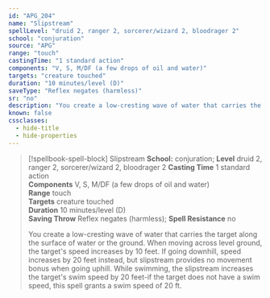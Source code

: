 ```yaml
---
id: "APG_204"
name: "Slipstream"
spellLevel: "druid 2, ranger 2, sorcerer/wizard 2, bloodrager 2"
school: "conjuration"
source: "APG"
range: "touch"
castingTime: "1 standard action"
components: "V, S, M/DF (a few drops of oil and water)"
targets: "creature touched"
duration: "10 minutes/level (D)"
saveType: "Reflex negates (harmless)"
sr: "no"
description: "You create a low-cresting wave of water that carries the target along the surface of water or the ground. When moving across level ground, the target's speed increases by 10 feet.  If going downhill, speed increases by 20 feet instead, but slipstream provides no movement bonus when going uphill.  While swimming, the slipstream increases the target's swim speed by 20 feet-if the target does not have a swim speed, this spell grants a swim speed of 20 ft."
known: false
cssclasses:
  - hide-title
  - hide-properties
---
```


> [!spellbook-spell-block] Slipstream
> **School:** conjuration; **Level** druid 2, ranger 2, sorcerer/wizard 2, bloodrager 2
> **Casting Time** 1 standard action  
> **Components** V, S, M/DF (a few drops of oil and water)  
> **Range** touch  
> **Targets** creature touched  
> **Duration** 10 minutes/level (D)  
> **Saving Throw** Reflex negates (harmless); **Spell Resistance** no
> 
> You create a low-cresting wave of water that carries the target along the surface of water or the ground. When moving across level ground, the target's speed increases by 10 feet.  If going downhill, speed increases by 20 feet instead, but slipstream provides no movement bonus when going uphill.  While swimming, the slipstream increases the target's swim speed by 20 feet-if the target does not have a swim speed, this spell grants a swim speed of 20 ft.